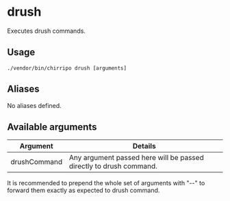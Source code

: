 # drush

Executes drush commands.

## Usage

```
./vendor/bin/chirripo drush [arguments]
```

## Aliases

No aliases defined.

## Available arguments

Argument       | Details
---------------|-------------
drushCommand | Any argument passed here will be passed directly to drush command.

It is recommended to prepend the whole set of arguments with "--" to forward them exactly as expected to drush command.